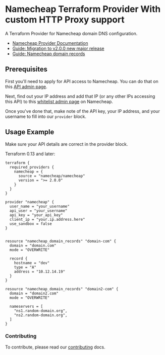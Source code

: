 # Namecheap Terraform Provider With custom HTTP Proxy support

A Terraform Provider for Namecheap domain DNS configuration.

- [Namecheap Provider Documentation](https://registry.terraform.io/providers/namecheap/namecheap/latest/docs)
- [Guide: Migration to v2.0.0 new major release](https://registry.terraform.io/providers/namecheap/namecheap/latest/docs/guides/namecheap_provider_migration_v2.0.0)
- [Guide: Namecheap domain records](https://registry.terraform.io/providers/namecheap/namecheap/latest/docs/guides/namecheap_domain_records_guide)

## Prerequisites

First you'll need to apply for API access to Namecheap. You can do that on
this [API admin page](https://ap.www.namecheap.com/settings/tools/apiaccess/).

Next, find out your IP address and add that IP (or any other IPs accessing this API) to
this [whitelist admin page](https://ap.www.namecheap.com/settings/tools/apiaccess/whitelisted-ips) on Namecheap.

Once you've done that, make note of the API key, your IP address, and your username to fill into our `provider` block.

## Usage Example

Make sure your API details are correct in the provider block.

Terraform 0.13 and later:

```hcl
terraform {
  required_providers {
    namecheap = {
      source = "namecheap/namecheap"
      version = ">= 2.0.0"
    }
  }
}

provider "namecheap" {
  user_name = "your_username"
  api_user = "your_username"
  api_key = "your_api_key"
  client_ip = "your.ip.address.here"
  use_sandbox = false
}


resource "namecheap_domain_records" "domain-com" {
  domain = "domain.com"
  mode = "OVERWRITE"

  record {
    hostname = "dev"
    type = "A"
    address = "10.12.14.19"
  }
}

resource "namecheap_domain_records" "domain2-com" {
  domain = "domain2.com"
  mode = "OVERWRITE"

  nameservers = [
    "ns1.random-domain.org",
    "ns2.random-domain.org",
  ]
}
```

### Contributing

To contribute, please read our [contributing](CONTRIBUTING.md) docs.  
